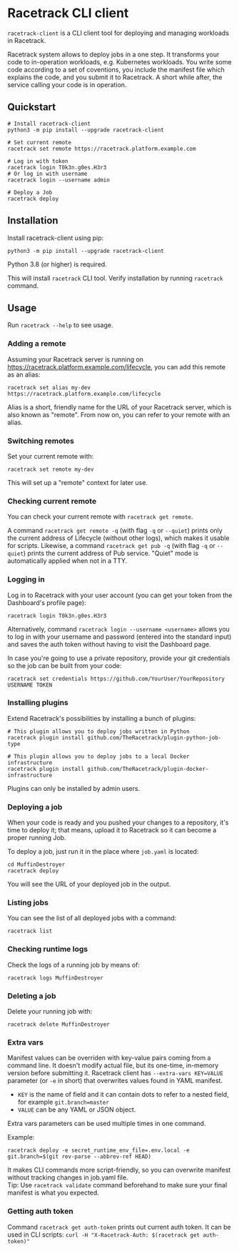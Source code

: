# Racetrack CLI client
`racetrack-client` is a CLI client tool for deploying and managing workloads in Racetrack.

Racetrack system allows to deploy jobs in a one step.
It transforms your code to in-operation workloads, e.g. Kubernetes workloads.
You write some code according to a set of coventions, you include the manifest file which explains the code, 
and you submit it to Racetrack. A short while after, the service calling your code is in operation.

## Quickstart
```shell
# Install racetrack-client
python3 -m pip install --upgrade racetrack-client

# Set current remote
racetrack set remote https://racetrack.platform.example.com

# Log in with token
racetrack login T0k3n.g0es.H3r3
# Or log in with username
racetrack login --username admin

# Deploy a Job
racetrack deploy
```

## Installation
Install racetrack-client using pip:
```shell
python3 -m pip install --upgrade racetrack-client
```

Python 3.8 (or higher) is required.

This will install `racetrack` CLI tool. Verify installation by running `racetrack` command.

## Usage
Run `racetrack --help` to see usage.

### Adding a remote
Assuming your Racetrack server is running on https://racetrack.platform.example.com/lifecycle,
you can add this remote as an alias:
```shell
racetrack set alias my-dev https://racetrack.platform.example.com/lifecycle
```

Alias is a short, friendly name for the URL of your Racetrack server, which is also known as "remote".
From now on, you can refer to your remote with an alias.

### Switching remotes
Set your current remote with:
```shell
racetrack set remote my-dev
```
This will set up a "remote" context for later use.

### Checking current remote
You can check your current remote with `racetrack get remote`.

A command `racetrack get remote -q` (with flag `-q` or `--quiet`)
prints only the current address of Lifecycle (without other logs), which makes it usable for scripts.
Likewise, a command `racetrack get pub -q` (with flag `-q` or `--quiet`)
prints the current address of Pub service.
"Quiet" mode is automatically applied when not in a TTY.

### Logging in
Log in to Racetrack with your user account (you can get your token from the Dashboard's profile page):
```shell
racetrack login T0k3n.g0es.H3r3
```

Alternatively, command `racetrack login --username <username>` allows you to log in with your username and password
(entered into the standard input) and saves the auth token without having to visit the Dashboard page.

In case you're going to use a private repository, provide your git credentials so the job can be built from your code:
```shell
racetrack set credentials https://github.com/YourUser/YourRepository USERNAME TOKEN
```

### Installing plugins
Extend Racetrack's possibilities by installing a bunch of plugins:
```shell
# This plugin allows you to deploy jobs written in Python
racetrack plugin install github.com/TheRacetrack/plugin-python-job-type

# This plugin allows you to deploy jobs to a local Docker infrastructure
racetrack plugin install github.com/TheRacetrack/plugin-docker-infrastructure
```

Plugins can only be installed by admin users.

### Deploying a job
When your code is ready and you pushed your changes to a repository, it's time to deploy it;
that means, upload it to Racetrack so it can become a proper running Job.

To deploy a job, just run it in the place where `job.yaml` is located:
```shell
cd MuffinDestroyer
racetrack deploy 
```

You will see the URL of your deployed job in the output.

### Listing jobs
You can see the list of all deployed jobs with a command:
```shell
racetrack list
```

### Checking runtime logs
Check the logs of a running job by means of:
```shell
racetrack logs MuffinDestroyer
```

### Deleting a job
Delete your running job with:
```shell
racetrack delete MuffinDestroyer
```

### Extra vars
Manifest values can be overriden with key-value pairs coming from a command line.
It doesn't modify actual file, but its one-time, in-memory version before submitting it.
Racetrack client has `--extra-vars KEY=VALUE` parameter (or `-e` in short)
that overwrites values found in YAML manifest.

- `KEY` is the name of field and it can contain dots to refer to a nested field, for example `git.branch=master`
- `VALUE` can be any YAML or JSON object.

Extra vars parameters can be used multiple times in one command.

Example:
```shell
racetrack deploy -e secret_runtime_env_file=.env.local -e git.branch=$(git rev-parse --abbrev-ref HEAD)
```

It makes CLI commands more script-friendly, so you can overwrite manifest without tracking changes in job.yaml file.  
Tip: Use `racetrack validate` command beforehand to make sure your final manifest is what you expected.

### Getting auth token
Command `racetrack get auth-token` prints out current auth token.
It can be used in CLI scripts: `curl -H "X-Racetrack-Auth: $(racetrack get auth-token)"`
